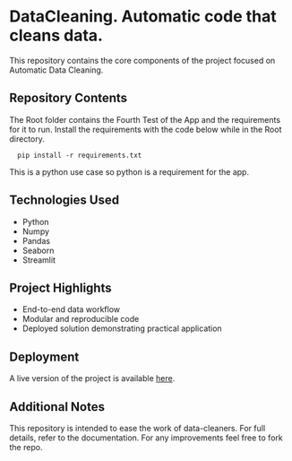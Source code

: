 # DataCleaning. Automatic code that cleans data.

This repository contains the core components of the project focused on Automatic Data Cleaning.

## Repository Contents

The Root folder contains the Fourth Test of the App and the requirements for it to run.
Install the requirements with the code below while in the Root directory.

      pip install -r requirements.txt 

This is a python use case so python is a requirement for the app.

##  Technologies Used

- Python
- Numpy
- Pandas
- Seaborn
- Streamlit
  

##  Project Highlights

- End-to-end data workflow
- Modular and reproducible code
- Deployed solution demonstrating practical application

##  Deployment

A live version of the project is available [here](https://datacleaning-auto.streamlit.app/). 

## Additional Notes

This repository is intended to ease the work of data-cleaners. For full details, refer to the documentation.
For any improvements feel free to fork the repo.


